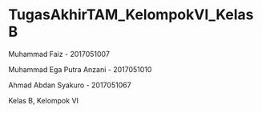 # TugasAkhirTAM_KelompokVI_KelasB

Muhammad Faiz - 2017051007

Muhammad Ega Putra Anzani - 2017051010

Ahmad Abdan Syakuro - 2017051067

Kelas B, Kelompok VI
